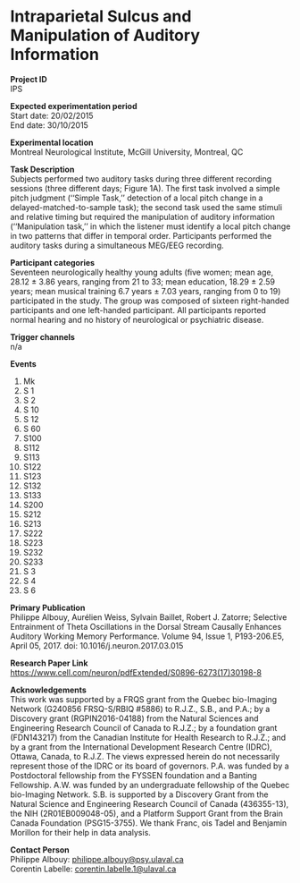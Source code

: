 # Intraparietal Sulcus and Manipulation of Auditory Information
**Project ID**\
IPS

**Expected experimentation period**\
Start date: 20/02/2015\
End date: 30/10/2015

**Experimental location**\
Montreal Neurological Institute, McGill University, Montreal, QC

**Task Description**\
Subjects performed two auditory tasks during three different recording sessions (three different days; Figure 1A). The first task involved a simple pitch judgment (‘‘Simple Task,’’ detection of a local pitch change in a delayed-matched-to-sample task); the second task used the same stimuli and relative timing but required the manipulation of auditory information (‘‘Manipulation task,’’ in which the listener must identify a local pitch change in two patterns that differ in temporal order. Participants performed the auditory tasks during a simultaneous MEG/EEG recording.

**Participant categories**\
Seventeen neurologically healthy young adults (five women; mean age, 28.12 ± 3.86 years, ranging from 21 to 33; mean education, 18.29 ± 2.59 years; mean musical training 6.7 years ± 7.03 years, ranging from 0 to 19) participated in the study. The group was composed of sixteen right-handed participants and one left-handed participant. All participants reported normal hearing and no history of neurological or psychiatric disease.

**Trigger channels**\
n/a

**Events**
1. Mk
2. S  1
3. S  2
4. S 10
5. S 12
6. S 60
7. S100
8. S112
9. S113
10. S122
11. S123
12. S132
13. S133
14. S200
15. S212
16. S213
17. S222
18. S223
19. S232
20. S233
21. S  3
22. S  4
23. S  6

**Primary Publication**\
Philippe Albouy, Aurélien Weiss, Sylvain Baillet, Robert J. Zatorre; Selective Entrainment of Theta Oscillations in the Dorsal Stream Causally Enhances Auditory Working Memory Performance. Volume 94, Issue 1, P193-206.E5, April 05, 2017. doi: 10.1016/j.neuron.2017.03.015

**Research Paper Link**\
https://www.cell.com/neuron/pdfExtended/S0896-6273(17)30198-8

**Acknowledgements**\
This work was supported by a FRQS grant from the Quebec bio-Imaging Network (G240856 FRSQ-S/RBIQ #5886) to R.J.Z., S.B., and P.A.; by a Discovery grant (RGPIN2016-04188) from the Natural Sciences and Engineering Research Council of Canada to R.J.Z.; by a foundation grant (FDN143217) from the Canadian Institute for Health Research to R.J.Z.; and by a grant from the International Development Research Centre (IDRC), Ottawa, Canada, to R.J.Z. The views expressed herein do not necessarily represent those of the IDRC or its board of governors. P.A. was funded by a Postdoctoral fellowship from the FYSSEN foundation and a Banting Fellowship. A.W. was funded by an undergraduate fellowship of the Quebec bio-Imaging Network. S.B. is supported by a Discovery Grant from the Natural Science and Engineering Research Council of Canada (436355-13), the NIH (2R01EB009048-05), and a Platform Support Grant from the Brain Canada Foundation (PSG15-3755). We thank Franc¸ ois Tadel and Benjamin Morillon for their help in data analysis.

**Contact Person**\
Philippe Albouy: philippe.albouy@psy.ulaval.ca\
Corentin Labelle: corentin.labelle.1@ulaval.ca
